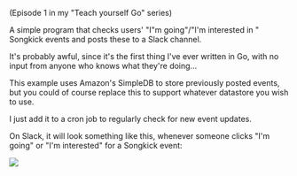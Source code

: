 (Episode 1 in my "Teach yourself Go" series)

A simple program that checks users' "I"m going"/"I'm interested in " Songkick events and posts these to a Slack channel.

It's probably awful, since it's the first thing I've ever written in Go, with no input from anyone who knows what they're doing...

This example uses Amazon's SimpleDB to store previously posted events, but you could of course replace this to support whatever datastore you wish to use.

I just add it to a cron job to regularly check for new event updates.

On Slack, it will look something like this, whenever someone clicks "I'm going" or "I'm interested" for a Songkick event:

<img src="https://www.evernote.com/shard/s1/sh/a59c9a75-fa60-4a6d-a1c7-f5c8a5ae813c/dd71a6061fe429cc/res/3f7ffde9-ea9b-4f41-a942-abe3348f1f99/skitch.png"/>

